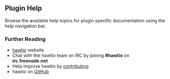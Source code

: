 ## Plugin Help

Browse the available help topics for plugin specific documentation using the help navigation bar.

### Further Reading

- [hawtio](http://hawt.io "hawtio") website
- Chat with the hawtio team on IRC by joining **#hawtio** on **irc.freenode.net**
- Help improve hawtio by [contributing](http://hawt.io/docs/contributing/)
- hawtio on [GitHub](https://github.com/hawtio/hawtio)
